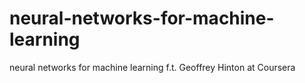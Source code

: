 # neural-networks-for-machine-learning
neural networks for machine learning f.t. Geoffrey Hinton at Coursera
